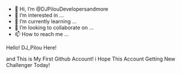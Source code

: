 - 👋 Hi, I’m @DJPilouDevelopersandmore
- 👀 I’m interested in ...
- 🌱 I’m currently learning ...
- 💞️ I’m looking to collaborate on ...
- 📫 How to reach me ...

<!---
DJPilouDevelopersandmore/DJPilouDevelopersandmore is a ✨ special ✨ repository because its `README.md` (this file) appears on your GitHub profile.
You can click the Preview link to take a look at your changes.
--->

Hello! DJ_Pilou Here!

and This is My First Github Account! i Hope This Account Getting New Challenger Today!
